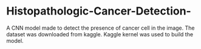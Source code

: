 # Histopathologic-Cancer-Detection-
A CNN model made to detect the presence of cancer cell in the image. The dataset was downloaded from kaggle. Kaggle kernel was used to build the model.
